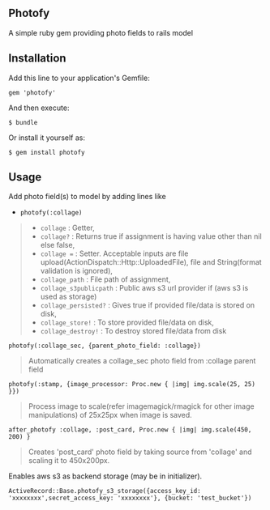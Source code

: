 ## Photofy
A simple ruby gem providing photo fields to rails model

## Installation
Add this line to your application's Gemfile:

`gem 'photofy'`

And then execute:

`$ bundle`

Or install it yourself as:

`$ gem install photofy`


## Usage
Add photo field(s) to model by adding lines like
* `photofy(:collage)`
> * `collage` : Getter,
> * `collage?` : Returns true if assignment is having value other than nil else false,
> * `collage =` : Setter. Acceptable inputs are file upload(ActionDispatch::Http::UploadedFile), file and String(format validation is ignored),
> * `collage_path` : File path of assignment,
> * `collage_s3publicpath` : Public aws s3 url provider if (aws s3 is used as storage)
> * `collage_persisted?` : Gives true if provided file/data is stored on disk,
> * `collage_store!` : To store provided file/data on disk,
> * `collage_destroy!` : To destroy stored file/data from disk


`photofy(:collage_sec, {parent_photo_field: :collage})`
> Automatically creates a collage_sec photo field from :collage parent field

`photofy(:stamp, {image_processor: Proc.new { |img| img.scale(25, 25) }})`
> Process image to scale(refer imagemagick/rmagick for other image manipulations) of 25x25px when image is saved.

`after_photofy :collage, :post_card, Proc.new { |img| img.scale(450, 200) }`
> Creates 'post_card' photo field by taking source from 'collage' and scaling it to 450x200px.

Enables aws s3 as backend storage (may be in initializer).

`ActiveRecord::Base.photofy_s3_storage({access_key_id: 'xxxxxxxx',secret_access_key: 'xxxxxxxx'}, {bucket: 'test_bucket'})`
